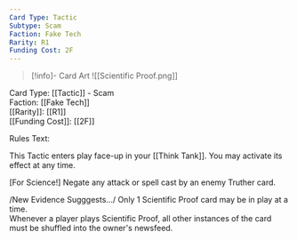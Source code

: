 ```yaml
---
Card Type: Tactic
Subtype: Scam
Faction: Fake Tech
Rarity: R1
Funding Cost: 2F
---
```

> [!info]- Card Art
> ![[Scientific Proof.png]]

Card Type: [[Tactic]] - Scam  
Faction: [[Fake Tech]]  
[[Rarity]]: [[R1]]  
[[Funding Cost]]: [[2F]]  

Rules Text:  

This Tactic enters play face-up in your [[Think Tank]]. You may activate its effect at any time.  

[For Science!] Negate any attack or spell cast by an enemy Truther card.  

/New Evidence Sugggests.../ Only 1 Scientific Proof card may be in play at a time.  
Whenever a player plays Scientific Proof, all other instances of the card must be shuffled into the owner's newsfeed.  

